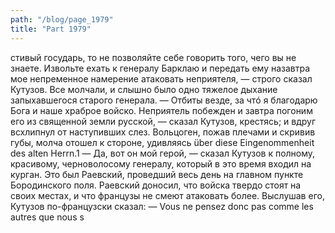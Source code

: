 ```yaml
---
path: "/blog/page_1979"
title: "Part 1979"
---
```


стивый государь, то не позволяйте себе говорить того, чего вы не знаете. Извольте ехать к генералу Барклаю и передать ему назавтра мое непременное намерение атаковать неприятеля, — строго сказал Кутузов. Все молчали, и слышно было одно тяжелое дыхание запыхавшегося старого генерала. — Отбиты везде, за чтó я благодарю Бога и наше храброе войско. Неприятель побежден и завтра погоним его из священной земли русской, — сказал Кутузов, крестясь; и вдруг всхлипнул от наступивших слез. Вольцоген, пожав плечами и скривив губы, молча отошел к стороне, удивляясь über diese Eingenommenheit des alten Herrn.1
— Да, вот он мой герой, — сказал Кутузов к полному, красивому, черноволосому генералу, который в это время входил на курган. Это был Раевский, проведший весь день на главном пункте Бородинского поля.
Раевский доносил, что войска твердо стоят на своих местах, и что французы не смеют атаковать более.
Выслушав его, Кутузов по-французски сказал:
— Vous ne pensez donc pas comme les autres que nous s
